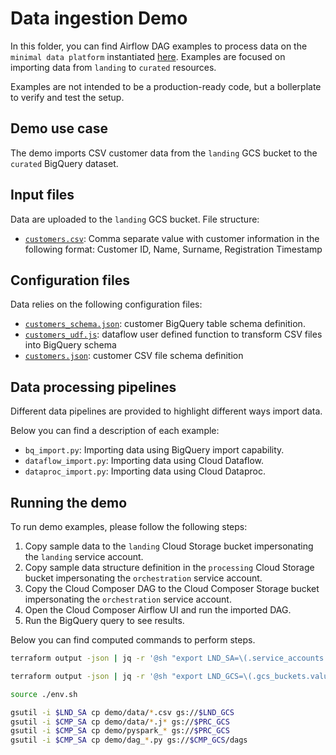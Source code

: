 # Data ingestion Demo

In this folder, you can find Airflow DAG examples to process data on the `minimal data platform` instantiated [here](../). Examples are focused on importing data from `landing` to `curated` resources.

Examples are not intended to be a production-ready code, but a bollerplate to verify and test the setup.

## Demo use case

The demo imports CSV customer data from the `landing` GCS bucket to the `curated` BigQuery dataset.

## Input files

Data are uploaded to the `landing` GCS bucket. File structure:

- [`customers.csv`](./data/customers.csv): Comma separate value with customer information in the following format: Customer ID, Name, Surname, Registration Timestamp

## Configuration files

Data relies on the following configuration files:

- [`customers_schema.json`](./data/customers_schema.json): customer BigQuery table schema definition.
- [`customers_udf.js`](./data/customers_udf.js): dataflow user defined function to transform CSV files into BigQuery schema
- [`customers.json`](./data/customers.json): customer CSV file schema definition

## Data processing pipelines

Different data pipelines are provided to highlight different ways import data.

Below you can find a description of each example:

- `bq_import.py`: Importing data using BigQuery import capability.
- `dataflow_import.py`: Importing data using Cloud Dataflow.
- `dataproc_import.py`: Importing data using Cloud Dataproc.

## Running the demo

To run demo examples, please follow the following steps:

1. Copy sample data to the `landing` Cloud Storage bucket impersonating the `landing` service account.
1. Copy sample data structure definition in the `processing` Cloud Storage bucket impersonating the `orchestration` service account.
1. Copy the Cloud Composer DAG to the Cloud Composer Storage bucket impersonating the `orchestration` service account.
1. Open the Cloud Composer Airflow UI and run the imported DAG.
1. Run the BigQuery query to see results.

Below you can find computed commands to perform steps.

```bash
terraform output -json | jq -r '@sh "export LND_SA=\(.service_accounts.value.landing)\nexport PRC_SA=\(.service_accounts.value.processing)\nexport CMP_SA=\(.service_accounts.value.composer)"' > env.sh

terraform output -json | jq -r '@sh "export LND_GCS=\(.gcs_buckets.value.landing)\nexport PRC_GCS=\(.gcs_buckets.value.processing)\nexport CUR_GCS=\(.gcs_buckets.value.curated)\nexport CMP_GCS=\(.composer.value.dag_bucket)"' >> env.sh

source ./env.sh

gsutil -i $LND_SA cp demo/data/*.csv gs://$LND_GCS
gsutil -i $CMP_SA cp demo/data/*.j* gs://$PRC_GCS
gsutil -i $CMP_SA cp demo/pyspark_* gs://$PRC_GCS
gsutil -i $CMP_SA cp demo/dag_*.py gs://$CMP_GCS/dags
```
